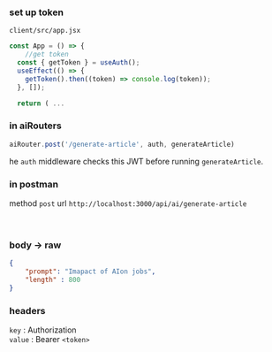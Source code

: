 ### set up token
`client/src/app.jsx`
```js
const App = () => {
    //get token
  const { getToken } = useAuth();
  useEffect(() => {
    getToken().then((token) => console.log(token));
  }, []);

  return ( ...
```

### in aiRouters
```js
aiRouter.post('/generate-article', auth, generateArticle)
```
he `auth` middleware checks this JWT before running `generateArticle`.

### in postman

method `post`
url `http://localhost:3000/api/ai/generate-article`
<br/>
<br/>
<br/>
### body -> raw
```json
{
    "prompt": "Imapact of AIon jobs",
    "length" : 800
}
```

### headers
`key` : Authorization
<br/>
`value` : Bearer `<token>`

